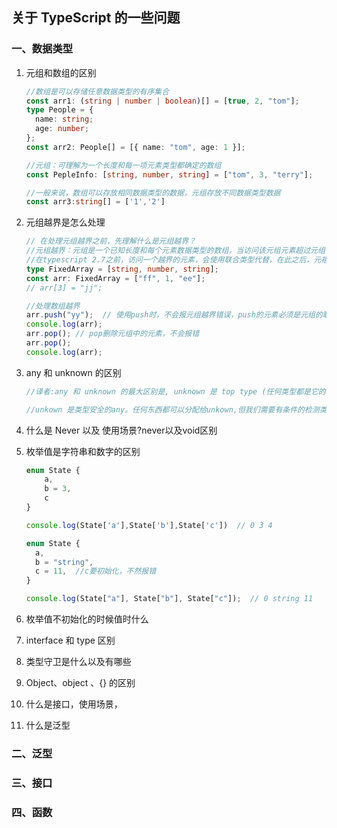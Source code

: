 ## 关于 TypeScript 的一些问题

### 一、数据类型

1. 元组和数组的区别

   ```typescript
   //数组是可以存储任意数据类型的有序集合
   const arr1: (string | number | boolean)[] = [true, 2, "tom"];
   type People = {
     name: string;
     age: number;
   };
   const arr2: People[] = [{ name: "tom", age: 1 }];
   
   //元组：可理解为一个长度和每一项元素类型都确定的数组
   const PepleInfo: [string, number, string] = ["tom", 3, "terry"];
   
   //一般来说，数组可以存放相同数据类型的数据，元组存放不同数据类型数据
   const arr3:string[] = ['1','2']
   
   ```

2. 元组越界是怎么处理

   ```typescript
   // 在处理元组越界之前，先理解什么是元组越界？
   //元组越界：元组是一个已知长度和每个元素数据类型的数组，当访问该元组元素超过元组长度，就是元组越界
   //在typescript 2.7之前，访问一个越界的元素，会使用联合类型代替，在此之后，元祖长度被固定，访问元祖越界元素会报错
   type FixedArray = [string, number, string];
   const arr: FixedArray = ["ff", 1, "ee"];
   // arr[3] = "jj";
   
   //处理数组越界
   arr.push("yy");  // 使用push时，不会报元组越界错误，push的元素必须是元组的联合类型
   console.log(arr);
   arr.pop(); // pop删除元组中的元素，不会报错
   arr.pop();
   console.log(arr);
   ```

3. any 和 unknown 的区别

   ```typescript
   //译者:any 和 unknown 的最大区别是, unknown 是 top type (任何类型都是它的 subtype) , 而 any 即是 top type, 又是 bottom type (它是任何类型的 subtype ) ,这导致 any 基本上就是放弃了任何类型检查.
   
   //unkown 是类型安全的any。任何东西都可以分配给unkown,但我们需要有条件的检测类型
   ```

4. 什么是 Never 以及 使用场景?never以及void区别

5. 枚举值是字符串和数字的区别

   ```typescript
   enum State {
       a,
       b = 3,
       c
   }
   
   console.log(State['a'],State['b'],State['c'])  // 0 3 4
   
   enum State {
     a,
     b = "string",
     c = 11,  //c要初始化，不然报错
   }
   
   console.log(State["a"], State["b"], State["c"]);  // 0 string 11
   ```

6. 枚举值不初始化的时候值时什么

7. interface 和 type 区别

8. 类型守卫是什么以及有哪些

9. Object、object 、{} 的区别

10. 什么是接口，使用场景，

11. 什么是泛型

### 二、泛型

### 三、接口

### 四、函数
